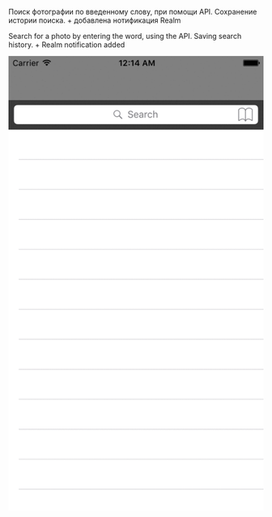 
Поиск фотографии по введенному слову, при помощи API. Сохранение истории поиска. + добавлена нотификация Realm

Search for a photo by entering the word, using the API. Saving search history. + Realm notification added

![Alt text](https://github.com/granchenkooleg/Search_photo_with_API_iOS/blob/master/Mova.gif?raw=true "Search_photo_with_API")
